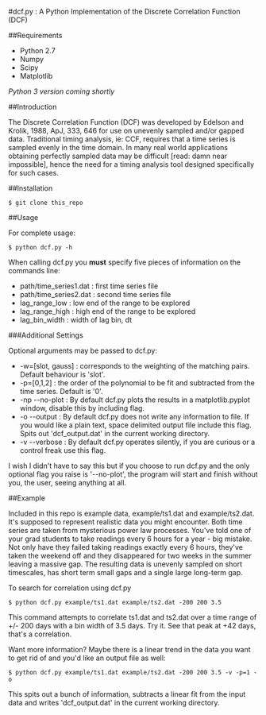 #dcf.py : A Python Implementation of the Discrete Correlation Function (DCF)

##Requirements

* Python 2.7
* Numpy
* Scipy
* Matplotlib

*Python 3 version coming shortly*

##Introduction

The Discrete Correlation Function (DCF) was developed by Edelson and Krolik, 1988, ApJ, 333, 646 for use on unevenly sampled and/or gapped data. Traditional timing analysis, ie: CCF, requires that a time series is sampled evenly in the time domain. In many real world applications obtaining perfectly sampled data may be difficult [read: damn near impossible], hence the need for a timing analysis tool designed specifically for such cases.

##Installation

`
$ git clone this_repo
`

##Usage

For complete usage:

`
$ python dcf.py -h
`

When calling dcf.py you **must** specify five pieces of information on the commands line:

* path/time_series1.dat : first time series file
* path/time_series2.dat : second time series file
* lag_range_low : low end of the range to be explored
* lag_range_high : high end of the range to be explored
* lag_bin_width : width of lag bin, dt

###Additional Settings

Optional arguments may be passed to dcf.py:

* -w=[slot, gauss] : corresponds to the weighting of the matching pairs. Default behaviour is 'slot'.
* -p=[0,1,2] : the order of the polynomial to be fit and subtracted from the time series. Default is '0'.
* -np --no-plot : By default dcf.py plots the results in a matplotlib.pyplot window, disable this by including flag.
* -o --output : By default dcf.py does not write any information to file. If you would like a plain text, space delimited output file include this flag. Spits out 'dcf_output.dat' in the current working directory.
* -v --verbose : By default dcf.py operates silently, if you are curious or a control freak use this flag.

I wish I didn't have to say this but if you choose to run dcf.py and the only optional flag you raise is '--no-plot', the program will start and finish without you, the user, seeing anything at all.

##Example

Included in this repo is example data, example/ts1.dat and example/ts2.dat. It's supposed to represent realistic data you might encounter. Both time series are taken from mysterious power law processes. You've told one of your grad students to take readings every 6 hours for a year - big mistake. Not only have they failed taking readings exactly every 6 hours, they've taken the weekend off and they disappeared for two weeks in the summer leaving a massive gap. The resulting data is unevenly sampled on short timescales, has short term small gaps and a single large long-term gap.

To search for correlation using dcf.py

`
$ python dcf.py example/ts1.dat example/ts2.dat -200 200 3.5
`

This command attempts to correlate ts1.dat and ts2.dat over a time range of +/- 200 days with a bin width of 3.5 days. Try it. See that peak at +42 days, that's a correlation.

Want more information? Maybe there is a linear trend in the data you want to get rid of and you'd like an output file as well:

`
$ python dcf.py example/ts1.dat example/ts2.dat -200 200 3.5 -v -p=1 -o
`

This spits out a bunch of information, subtracts a linear fit from the input data and writes 'dcf_output.dat' in the current working directory.
